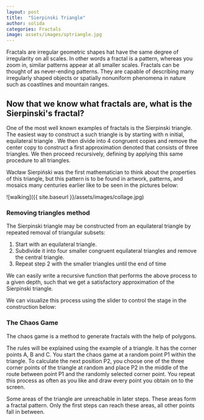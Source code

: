 ```yaml
---
layout: post
title:  "Sierpinski Triangle"
author: solida
categories: Fractals
image: assets/images/sptriangle.jpg
---
```

Fractals are irregular geometric shapes hat have the same degree of irregularity on all scales. 
In other words a fractal is a pattern, whereas you zoom in, similar patterns appear at all smaller scales. Fractals can be thought of as never-ending patterns.
They are capable of describing many irregularly shaped objects or spatially nonuniform phenomena in nature such as coastlines and mountain ranges.


## Now that we know what fractals are, what is the Sierpinski's fractal?
One of the most well known examples of fractals is the Sierpinski triangle. The easiest way to construct a such triangle is by starting with n initial, equilateral triangle
. We then divide into 4 congruent copies and remove the center copy to construct a first approximation denoted that consists of three triangles. We then proceed recursively, defining by applying this same procedure to all triangles. 

Wacław Sierpiński was the first mathematician to think about the properties of this triangle, but this pattern is to be found in artwork, patterns, and mosaics many centuries earlier like to be seen in the pictures below:

![walking]({{ site.baseurl }}/assets/images/collage.jpg)

### Removing triangles method

The Sierpinski triangle may be constructed from an equilateral triangle by repeated removal of triangular subsets:
1. Start with an equilateral triangle.
2. Subdivide it into four smaller congruent equilateral triangles and remove the central triangle.
3. Repeat step 2 with the smaller triangles until the end of time

We can easily write a recursive function that performs the above process to a given depth, such that we get a satisfactory approximation of the Sierpinski triangle.

We can visualize this process using the slider to control the stage in the construction below:
<div id="observablehq-f40c7c08">
  <div class="observablehq-viewof-sierp_steps"></div>
  <div class="observablehq-sierp_steps"></div>
  <div class="observablehq-sierp_approx"></div>
</div>
<script type="module">
  import {Runtime, Inspector} from "https://cdn.jsdelivr.net/npm/@observablehq/runtime@4/dist/runtime.js";
  import define from "https://api.observablehq.com/@864af2bf64442aa6/construction-of-the-serpinski-triangle.js?v=3";
  (new Runtime).module(define, name => {
    if (name === "viewof sierp_steps") return Inspector.into("#observablehq-f40c7c08 .observablehq-viewof-sierp_steps")();
    if (name === "sierp_steps") return Inspector.into("#observablehq-f40c7c08 .observablehq-sierp_steps")();
    if (name === "sierp_approx") return Inspector.into("#observablehq-f40c7c08 .observablehq-sierp_approx")();
  });
</script>

### The Chaos Game

The chaos game is a method to generate fractals with the help of polygons.


The rules will be explained using the example of a triangle. It has the corner points A, B and C. You start the chaos game at a random point P1 within the triangle. To calculate the next position P2, you choose one of the three corner points of the triangle at random and place P2 in the middle of the route between point P1 and the randomly selected corner point. 
You repeat this process as often as you like and draw every point you obtain on to the screen.

Some areas of the triangle are unreachable in later steps. 
These areas form a fractal pattern. Only the first steps can reach these areas, all other points fall in between.

<div id="observablehq-a077419d">
  <div class="observablehq-viewof-start"></div>
  <div class="observablehq-start"></div>
  <div class="observablehq-viewof-clear"></div>
  <div class="observablehq-clear"></div>
  <div class="observablehq-canvas"></div>
</div>
<script type="module">
  import {Runtime, Inspector} from "https://cdn.jsdelivr.net/npm/@observablehq/runtime@4/dist/runtime.js";
  import define from "https://api.observablehq.com/@864af2bf64442aa6/construction-of-the-serpinski-triangle.js?v=3";
  (new Runtime).module(define, name => {
    if (name === "viewof start") return Inspector.into("#observablehq-a077419d .observablehq-viewof-start")();
    if (name === "start") return Inspector.into("#observablehq-a077419d .observablehq-start")();
    if (name === "viewof clear") return Inspector.into("#observablehq-a077419d .observablehq-viewof-clear")();
    if (name === "clear") return Inspector.into("#observablehq-a077419d .observablehq-clear")();
    if (name === "canvas") return Inspector.into("#observablehq-a077419d .observablehq-canvas")();
  });
</script>
